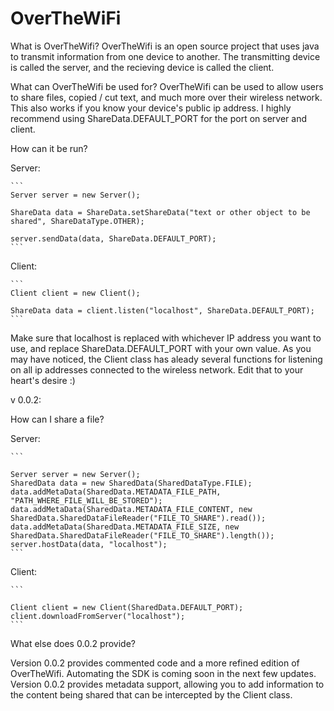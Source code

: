 # OverTheWiFi

What is OverTheWifi?
OverTheWifi is an open source project that uses java to transmit 
information from one device to another. The transmitting device is called 
the server, and the recieving device is called the client.

What can OverTheWifi be used for?
OverTheWifi can be used to allow users to share files, copied / cut text, 
and much more over their wireless network. This also works if you know your 
device's public ip address. I highly recommend using ShareData.DEFAULT_PORT 
for the port on server and client.

How can it be run?

Server:

	```
	Server server = new Server();
	
	ShareData data = ShareData.setShareData("text or other object to be shared", ShareDataType.OTHER);
	
	server.sendData(data, ShareData.DEFAULT_PORT);
	```


Client:

	```
	Client client = new Client();
	
	ShareData data = client.listen("localhost", ShareData.DEFAULT_PORT);
	```

Make sure that localhost is replaced with whichever IP address you want to 
use, and replace ShareData.DEFAULT_PORT with your own value. As you may have noticed, the Client class has aleady several functions 
for listening on all ip addresses connected to the wireless network. Edit 
that to your heart's desire :)


v 0.0.2:

How can I share a file?

Server:

	```
	
	Server server = new Server();
	SharedData data = new SharedData(SharedDataType.FILE);
	data.addMetaData(SharedData.METADATA_FILE_PATH, "PATH_WHERE_FILE_WILL_BE_STORED");
	data.addMetaData(SharedData.METADATA_FILE_CONTENT, new SharedData.SharedDataFileReader("FILE_TO_SHARE").read());
	data.addMetaData(SharedData.METADATA_FILE_SIZE, new SharedData.SharedDataFileReader("FILE_TO_SHARE").length());
	server.hostData(data, "localhost");
	```

Client:

	```
	
	Client client = new Client(SharedData.DEFAULT_PORT);
	client.downloadFromServer("localhost");
	```
What else does 0.0.2 provide?

  Version 0.0.2 provides commented code and a more refined edition of OverTheWifi. Automating the SDK is coming soon in the next few updates. Version 0.0.2 provides metadata support, allowing you to add information to the content being shared that can be intercepted by the Client class.
